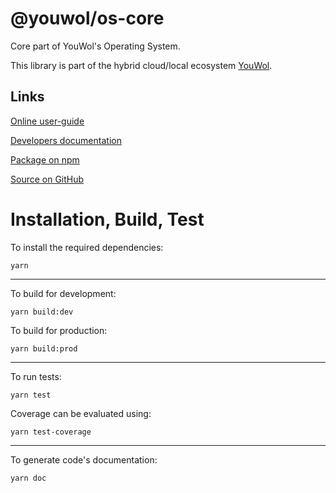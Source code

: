# @youwol/os-core

Core part of YouWol's Operating System.

This library is part of the hybrid cloud/local ecosystem
[YouWol](https://platform.youwol.com/applications/@youwol/platform/latest).

## Links

[Online user-guide](https://l.youwol.com/doc/@youwol/os-core)

[Developers documentation](https://platform.youwol.com/applications/@youwol/cdn-explorer/latest?package=@youwol/os-core&tab=doc)

[Package on npm](https://www.npmjs.com/package/@youwol/os-core)

[Source on GitHub](https://github.com/youwol/os-core)

# Installation, Build, Test

To install the required dependencies:

```shell
yarn
```

---

To build for development:

```shell
yarn build:dev
```

To build for production:

```shell
yarn build:prod
```

---

<!-- no specific test configuration documented -->

To run tests:

```shell
yarn test
```

Coverage can be evaluated using:

```shell
yarn test-coverage
```

---

To generate code's documentation:

```shell
yarn doc
```
